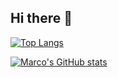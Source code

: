 ## Hi there 👋

[![Top Langs](https://github-readme-stats-chi-eight-63.vercel.app/api/top-langs/?username=MarcoPlatino&layout=compact&theme=outrun)](https://github.com/MarcoPlatino/github-readme-stats)

[![Marco's GitHub stats](https://github-readme-stats-chi-eight-63.vercel.app/api?username=MarcoPlatino&show_icons=true&theme=outrun)](https://github.com/MarcoPlatino/github-readme-stats)
<!--
**MarcoPlatino/MarcoPlatino** is a ✨ _special_ ✨ repository because its `README.md` (this file) appears on your GitHub profile.

Here are some ideas to get you started:

- 🔭 I’m currently working on ...
- 🌱 I’m currently learning ...
- 👯 I’m looking to collaborate on ...
- 🤔 I’m looking for help with ...
- 💬 Ask me about ...
- 📫 How to reach me: ...
- 😄 Pronouns: ...
- ⚡ Fun fact: ...
-->
